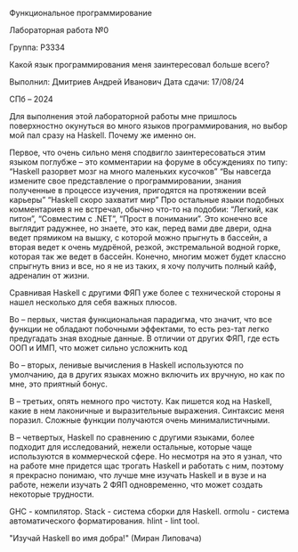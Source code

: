 
Функциональное программирование


Лабораторная работа №0

Группа: P3334


Какой язык программирования меня заинтересовал больше всего?



Выполнил: Дмитриев Андрей Иванович
Дата сдачи: 17/08/24

СПб – 2024


Для выполнения этой лабораторной работы мне пришлось поверхностно окунуться во много языков программирования, но выбор мой пал сразу на Haskell. Почему же именно он.

Первое, что очень сильно меня сподвигло заинтересоваться этим языком поглубже – это комментарии на форуме в обсуждениях по типу:
“Haskell разорвет мозг на много маленьких кусочков”
“Вы навсегда измените свое представление о программировании, знания полученные в процессе изучения, пригодятся на протяжении всей карьеры”
“Haskell скоро захватит мир”
Про остальные языки подобных комментариев я не встречал, обычно что-то на подобии: “Легкий, как питон”, “Совместим с .NET”, “Прост в понимании”.
Это конечно все выглядит радужнее, но знаете, это как, перед вами две двери, одна ведет прямиком на вышку, с которой можно прыгнуть в бассейн, а вторая ведет к очень мудрёной, резкой, экстремальной водной горке, которая так же ведет в бассейн. Конечно, многим может будет классно спрыгнуть вниз и все, но я не из таких, я хочу получить полный кайф, адреналин от жизни. 

Сравнивая Haskell с другими ФЯП уже более с технической стороны я нашел несколько для себя важных плюсов.

Во – первых, чистая функциональная парадигма, что значит, что все функции не обладают побочными эффектами, то есть рез-тат легко предугадать зная входные данные. В отличии от других ФЯП, где есть ООП и ИМП, что может сильно усложнить код

Во – вторых, ленивые вычисления в Haskell используются по умолчанию, да в других языках можно включить их вручную, но как по мне, это приятный бонус.

В – третьих, опять немного про чистоту. Как пишется код на Haskell, какие в нем лаконичные и выразительные выражения. Синтаксис меня поразил. Сложные функции получаются очень минималистичными. 

В – четвертых, Haskell по сравнению с другими языками, более подходит для исследований, нежели остальные, которые чаще используются в коммерческой сфере. Но несмотря на это я узнал, что на работе мне придется щас трогать Haskell и работать с ним, поэтому я прекрасно понимаю, что лучше мне изучать Haskell и в вузе и на работе, нежели изучать 2 ФЯП одновременно, что может создать некоторые трудности.

GHC - компилятор.
Stack - система сборки для Haskell.
ormolu - система автоматического форматирования.
hlint - lint tool.

"Изучай Haskell во имя добра!" (Миран Липовача)

